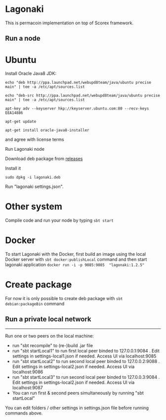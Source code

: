 # Lagonaki

This is permacoin implementation on top of Scorex framework.


## Run a node
# Ubuntu

Install Oracle Java8 JDK:

`echo "deb http://ppa.launchpad.net/webupd8team/java/ubuntu precise main" | tee -a /etc/apt/sources.list`

`echo "deb-src http://ppa.launchpad.net/webupd8team/java/ubuntu precise main" | tee -a /etc/apt/sources.list`

`apt-key adv --keyserver hkp://keyserver.ubuntu.com:80 --recv-keys EEA14886`

`apt-get update`

`apt-get install oracle-java8-installer`

and agree with license terms


Run Lagonaki node

Download deb package from [releases](https://github.com/ScorexProject/PermaScorex/releases)

Install it

`sudo dpkg -i lagonaki.deb`

Run "lagonaki settings.json".

# Other system

Compile code and run your node by typing `sbt start` 

# Docker
 
 To start Lagonaki with the Docker, first build an image using the local Docker server with `sbt docker:publishLocal` command and then start lagonaki application `docker run -i -p 9085:9085  "lagonaki:1.2.5"`


# Create package

For now it is only possible to create deb package with `sbt debian:packageBin` command


## Run a private local network
---

Run one or two peers on the local machine:


* run "sbt recompile" to (re-)build .jar file
* run "sbt startLocal1" to run first local peer binded to 127.0.0.1:9084 . Edit settings in settings-local1.json
   if needed. Access UI via localhost:9085
* run "sbt startLocal2" to run second local peer binded to 127.0.0.2:9088 . Edit settings in settings-local2.json
   if needed. Access UI via localhost:9086
* run "sbt startLocal3" to run second local peer binded to 127.0.0.3:9084 . Edit settings in settings-local2.json
   if needed. Access UI via localhost:9087
* You can run first & second peers simultaneously by running "sbt startLocal"

You can edit folders / other settings in settings.json file before running commands above.


